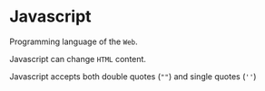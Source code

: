 # Javascript

Programming language of the `Web`.

Javascript can change `HTML` content.

Javascript accepts both double quotes (`""`) and single quotes (`''`)
